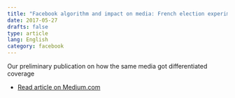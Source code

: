 ```yaml
---
title: "Facebook algorithm and impact on media: French election experiment #1"
date: 2017-05-27
drafts: false
type: article
lang: English
category: facebook 
---
```


Our preliminary publication on how the same media got differentiated coverage

- [Read article on Medium.com](https://medium.com/@trackingexposed/facebook-algorithm-and-impact-on-media-french-election-experiment-1-d760ed5a242f)
